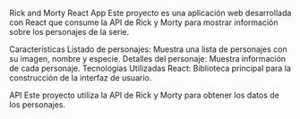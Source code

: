 Rick and Morty React App
Este proyecto es una aplicación web desarrollada con React que consume la API de Rick y Morty para mostrar información sobre los personajes de la serie.

Características
Listado de personajes: Muestra una lista de personajes con su imagen, nombre y especie.
Detalles del personaje: Muestra información  de cada personaje.
Tecnologías Utilizadas
React: Biblioteca principal para la construcción de la interfaz de usuario.

API
Este proyecto utiliza la API de Rick y Morty para obtener los datos de los personajes.
